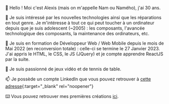 👋 Hello ! Moi c'est Alexis (mais on m'appelle Nam ou Namého), j'ai 30 ans. 

👀 Je suis intéressé par les nouvelles technologies ainsi que les réparations en tout genre. Je m'intéresse à tout ce qui peut toucher à un ordinateur depuis que je suis adolescent (~2005) : les composants, l'avancée technologique des composants, la maintenance des ordinateurs, etc.

🌱 Je suis en formation de Développeur Web / Web Mobile depuis le mois de Mai 2022 (en reconversion totale) : celle-ci se termine le 27 Janvier 2023. J'ai appris le HTML, le CSS, le JS (JQuery) et je compte apprendre ReactJS par la suite. 

💞️ Je suis passionné de jeux vidéo et de tennis de table.

📫 Je possède un compte LinkedIn que vous pouvez retrouver à [cette adresse](https://www.linkedin.com/in/alexis-trudelle-ab9597194/){:target="_blank" rel="noopener"}

⌨️ Vous pouvez retrouver mes premières créations <a target="_blank" href="https://nameho.app/index.php">ici</a>.


<!---
Nameho/Nameho is a ✨ special ✨ repository because its `README.md` (this file) appears on your GitHub profile.
You can click the Preview link to take a look at your changes.
--->
